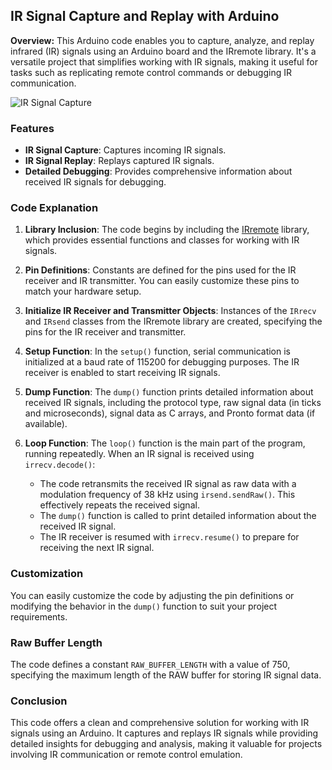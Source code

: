 ## IR Signal Capture and Replay with Arduino

**Overview:**
This Arduino code enables you to capture, analyze, and replay infrared (IR) signals using an Arduino board and the IRremote library. It's a versatile project that simplifies working with IR signals, making it useful for tasks such as replicating remote control commands or debugging IR communication.

![IR Signal Capture](https://raw.githubusercontent.com/proxytype/ZeroBro/main/Sections/GPIO%20-%20IR/ir_rx_tx.png)

### Features

- **IR Signal Capture**: Captures incoming IR signals.
- **IR Signal Replay**: Replays captured IR signals.
- **Detailed Debugging**: Provides comprehensive information about received IR signals for debugging.

### Code Explanation

1. **Library Inclusion**: The code begins by including the [IRremote](https://github.com/Arduino-IRremote/Arduino-IRremote) library, which provides essential functions and classes for working with IR signals. 

2. **Pin Definitions**: Constants are defined for the pins used for the IR receiver and IR transmitter. You can easily customize these pins to match your hardware setup.

3. **Initialize IR Receiver and Transmitter Objects**: Instances of the `IRrecv` and `IRsend` classes from the IRremote library are created, specifying the pins for the IR receiver and transmitter.

4. **Setup Function**: In the `setup()` function, serial communication is initialized at a baud rate of 115200 for debugging purposes. The IR receiver is enabled to start receiving IR signals.

5. **Dump Function**: The `dump()` function prints detailed information about received IR signals, including the protocol type, raw signal data (in ticks and microseconds), signal data as C arrays, and Pronto format data (if available).

6. **Loop Function**: The `loop()` function is the main part of the program, running repeatedly. When an IR signal is received using `irrecv.decode()`:

   - The code retransmits the received IR signal as raw data with a modulation frequency of 38 kHz using `irsend.sendRaw()`. This effectively repeats the received signal.
   - The `dump()` function is called to print detailed information about the received IR signal.
   - The IR receiver is resumed with `irrecv.resume()` to prepare for receiving the next IR signal.

### Customization

You can easily customize the code by adjusting the pin definitions or modifying the behavior in the `dump()` function to suit your project requirements.

### Raw Buffer Length

The code defines a constant `RAW_BUFFER_LENGTH` with a value of 750, specifying the maximum length of the RAW buffer for storing IR signal data.

### Conclusion

This code offers a clean and comprehensive solution for working with IR signals using an Arduino. It captures and replays IR signals while providing detailed insights for debugging and analysis, making it valuable for projects involving IR communication or remote control emulation.
